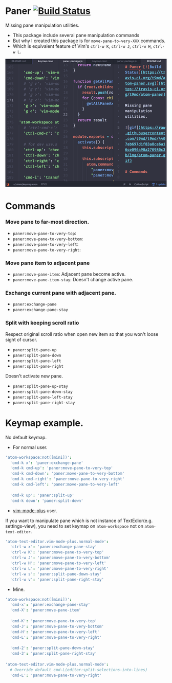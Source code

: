 # Paner [![Build Status](https://travis-ci.org/t9md/atom-paner.svg)](https://travis-ci.org/t9md/atom-paner)

Missing pane manipulation utilities.  

- This package include several pane manipulation commands
- But why I created this package is for `move-pane-to-very-XXX` commands.  
- Which is equivalent feature of Vim's `ctrl-w K`, `ctrl-w J`, `ctrl-w H`, `ctrl-w L`.  

![gif](https://raw.githubusercontent.com/t9md/t9md/3a96be08b9bc5661f4a7dc2154380bc08789a226/img/atom-paner.gif)

# Commands

### Move pane to far-most direction.

- `paner:move-pane-to-very-top`:
- `paner:move-pane-to-very-bottom`:
- `paner:move-pane-to-very-left`:
- `paner:move-pane-to-very-right`:

### Move pane item to adjacent pane

- `paner:move-pane-item`: Adjacent pane become active.
- `paner:move-pane-item-stay`: Doesn't change active pane.

### Exchange current pane with adjacent pane.

- `paner:exchange-pane`
- `paner:exchange-pane-stay`

### Split with keeping scroll ratio

Respect original scroll ratio when open new item so that you won't loose sight of cursor.

- `paner:split-pane-up`
- `paner:split-pane-down`
- `paner:split-pane-left`
- `paner:split-pane-right`

Doesn't activate new pane.

- `paner:split-pane-up-stay`
- `paner:split-pane-down-stay`
- `paner:split-pane-left-stay`
- `paner:split-pane-right-stay`

# Keymap example.

No default keymap.

* For normal user.

```coffeescript
'atom-workspace:not([mini])':
  'cmd-k x': 'paner:exchange-pane'
  'cmd-k cmd-up': 'paner:move-pane-to-very-top'
  'cmd-k cmd-down': 'paner:move-pane-to-very-bottom'
  'cmd-k cmd-right': 'paner:move-pane-to-very-right'
  'cmd-k cmd-left': 'paner:move-pane-to-very-left'

  'cmd-k up': 'paner:split-up'
  'cmd-k down': 'paner:split-down'
```

* [vim-mode-plus](https://atom.io/packages/vim-mode-plus) user.

If you want to manipulate pane which is not instance of TextEdior(e.g. settings-view), you need to set keymap on `atom-workspace` not on `atom-text-editor`.

```coffeescript
'atom-text-editor.vim-mode-plus.normal-mode':
  'ctrl-w x': 'paner:exchange-pane-stay'
  'ctrl-w K': 'paner:move-pane-to-very-top'
  'ctrl-w J': 'paner:move-pane-to-very-bottom'
  'ctrl-w H': 'paner:move-pane-to-very-left'
  'ctrl-w L': 'paner:move-pane-to-very-right'
  'ctrl-w s': 'paner:split-pane-down-stay'
  'ctrl-w v': 'paner:split-pane-right-stay'
```

* Mine.

```coffeescript
'atom-workspace:not([mini])':
  'cmd-x': 'paner:exchange-pane-stay'
  'cmd-X': 'paner:move-pane-item'

  'cmd-K': 'paner:move-pane-to-very-top'
  'cmd-J': 'paner:move-pane-to-very-bottom'
  'cmd-H': 'paner:move-pane-to-very-left'
  'cmd-L': 'paner:move-pane-to-very-right'

  'cmd-2': 'paner:split-pane-down-stay'
  'cmd-3': 'paner:split-pane-right-stay'

'atom-text-editor.vim-mode-plus.normal-mode':
  # Override default cmd-L(editor:split-selections-into-lines)
  'cmd-L': 'paner:move-pane-to-very-right'
```
